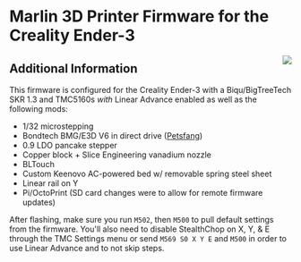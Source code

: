 # Marlin 3D Printer Firmware for the Creality Ender-3
<img align="right" src="../../raw/1.1.x/buildroot/share/pixmaps/logo/marlin-250.png" />

## Additional Information

This firmware is configured for the Creality Ender-3 with a Biqu/BigTreeTech SKR 1.3 and TMC5160s *with* Linear Advance enabled as well as the following mods:
* 1/32 microstepping
* Bondtech BMG/E3D V6 in direct drive ([Petsfang](https://www.thingiverse.com/thing:2963434))
* 0.9 LDO pancake stepper
* Copper block + Slice Engineering vanadium nozzle
* BLTouch
* Custom Keenovo AC-powered bed w/ removable spring steel sheet
* Linear rail on Y
* Pi/OctoPrint (SD card changes were to allow for remote firmware updates)


After flashing, make sure you run `M502`, then `M500` to pull default settings from the firmware.
You'll also need to disable StealthChop on X, Y, & E through the TMC Settings menu or send `M569 S0 X Y E` and `M500` in order to use Linear Advance and to not skip steps.
